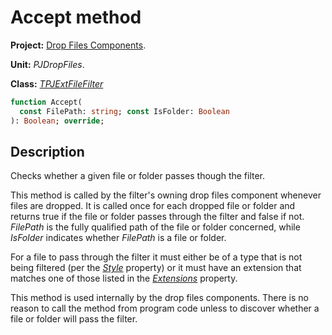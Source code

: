 # Accept method #

**Project:** [Drop Files Components](../API.md).

**Unit:** _PJDropFiles_.

**Class:** _[TPJExtFileFilter](./TPJExtFileFilter.md)_

```pascal
function Accept(
  const FilePath: string; const IsFolder: Boolean
): Boolean; override;
```

## Description ##

Checks whether a given file or folder passes though the filter.

This method is called by the filter's owning drop files component whenever files are dropped. It is called once for each dropped file or folder and returns true if the file or folder passes through the filter and false if not. _FilePath_ is the fully qualified path of the file or folder concerned, while _IsFolder_ indicates whether _FilePath_ is a file or folder.

For a file to pass through the filter it must either be of a type that is not being filtered (per the _[Style](./TPJExtFileFilter-Style.md)_ property) or it must have an extension that matches one of those listed in the _[Extensions](./TPJExtFileFilter-Extensions.md)_ property.

This method is used internally by the drop files components. There is no reason to call the method from program code unless to discover whether a file or folder will pass the filter.